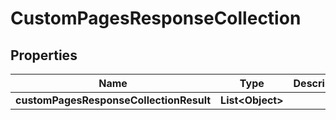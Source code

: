 # CustomPagesResponseCollection

## Properties
Name | Type | Description | Notes
------------ | ------------- | ------------- | -------------
**customPagesResponseCollectionResult** | **List&lt;Object&gt;** |  |  [optional]
